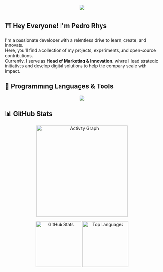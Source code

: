 <div align="center">
  <img src="https://visitor-badge.laobi.icu/badge?page_id=iNxsty.iNxsty&left_text=Visitors" />
</div>

<h2 align="left">⛩️ Hey Everyone! I'm Pedro Rhys</h2>

<p align="left">
  I'm a passionate developer with a relentless drive to learn, create, and innovate.<br>
  Here, you'll find a collection of my projects, experiments, and open-source contributions.<br>
  Currently, I serve as <strong>Head of Marketing & Innovation</strong>, where I lead strategic initiatives and develop digital solutions to help the company scale with impact.
</p>

<h2 align="left">🔧 Programming Languages & Tools</h2>

<div align="center">
  <a href="https://skillicons.dev">
    <img src="https://skillicons.dev/icons?i=ai,ps,pr,js,ts,figma,react,tailwind,blender,css,html,cs,cpp,wordpress,python,supabase,debian,php,git,vite,linux&perline=11" />
  </a>
</div>

<h2 align="left">📊 GitHub Stats</h2>

<div align="center">
  <img src="https://github-readme-activity-graph.vercel.app/graph?username=iNxsty&radius=16&theme=nord&area=true&hide_border=false" height="300" alt="Activity Graph" />
  
  <p>
    <img src="https://github-readme-stats.vercel.app/api?username=iNxsty&show_icons=true&count_private=true&theme=dark&hide_border=false" height="150" alt="GitHub Stats" />
    <img src="https://github-readme-stats.vercel.app/api/top-langs?username=iNxsty&layout=compact&langs_count=6&theme=dark&hide_border=false" height="150" alt="Top Languages" />
  </p>
</div>

